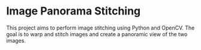 # Image Panorama Stitching

This project aims to perform image stitching using Python and OpenCV. The goal is to warp and stitch images and create a panoramic view of the two images.
